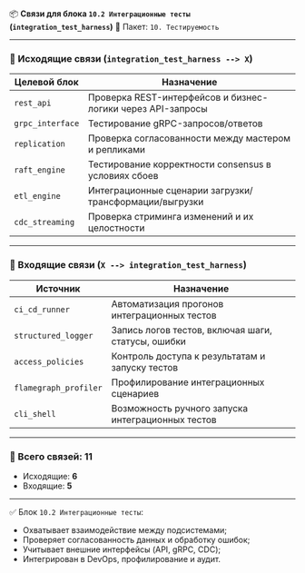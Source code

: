 📦 **Связи для блока `10.2 Интеграционные тесты` (`integration_test_harness`)**
📁 Пакет: `10. Тестируемость`

---

### 🔻 Исходящие связи (`integration_test_harness --> X`)

| Целевой блок     | Назначение                                                  |
| ---------------- | ----------------------------------------------------------- |
| `rest_api`       | Проверка REST-интерфейсов и бизнес-логики через API-запросы |
| `grpc_interface` | Тестирование gRPC-запросов/ответов                          |
| `replication`    | Проверка согласованности между мастером и репликами         |
| `raft_engine`    | Тестирование корректности consensus в условиях сбоев        |
| `etl_engine`     | Интеграционные сценарии загрузки/трансформации/выгрузки     |
| `cdc_streaming`  | Проверка стриминга изменений и их целостности               |

---

### 🔺 Входящие связи (`X --> integration_test_harness`)

| Источник              | Назначение                                         |
| --------------------- | -------------------------------------------------- |
| `ci_cd_runner`        | Автоматизация прогонов интеграционных тестов       |
| `structured_logger`   | Запись логов тестов, включая шаги, статусы, ошибки |
| `access_policies`     | Контроль доступа к результатам и запуску тестов    |
| `flamegraph_profiler` | Профилирование интеграционных сценариев            |
| `cli_shell`           | Возможность ручного запуска интеграционных тестов  |

---

### 🧩 Всего связей: **11**

* Исходящие: **6**
* Входящие: **5**

---

✅ Блок `10.2 Интеграционные тесты`:

* Охватывает взаимодействие между подсистемами;
* Проверяет согласованность данных и обработку ошибок;
* Учитывает внешние интерфейсы (API, gRPC, CDC);
* Интегрирован в DevOps, профилирование и аудит.

